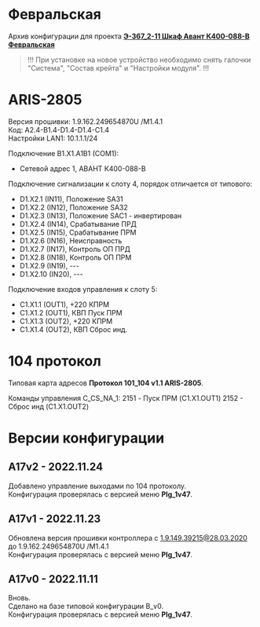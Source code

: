 ﻿Февральская
===========

Архив конфигурации для проекта **[Э-367_2-11 Шкаф Авант К400-088-В Февральская](Э-367_2-11_Шкаф_Авант_К400-088-В_Февральская.pdf)**

> !!! При установке на новое устройство необходимо снять галочки "Система", "Состав крейта" и "Настройки модуля". !!!


# ARIS-2805

Версия прошивки: 1.9.162.249654870U /M1.4.1  
Код: A2.4-B1.4-D1.4-D1.4-C1.4  
Настройки LAN1: 10.1.1.1/24

Подключение B1.X1.A1B1 (COM1):
- Сетевой адрес 1, АВАНТ К400-088-В

Подключение сигнализации к слоту 4, порядок отличается от типового:
- D1.X2.1 (IN11), Положение SA31
- D1.X2.2 (IN12), Положение SA32
- D1.X2.3 (IN13), Положение SAC1 - инвертирован
- D1.X2.4 (IN14), Срабатывание ПРД
- D1.X2.5 (IN15), Срабатывание ПРМ
- D1.X2.6 (IN16), Неисправность
- D1.X2.7 (IN17), Контроль ОП ПРД
- D1.X2.8 (IN18), Контроль ОП ПРМ
- D1.X2.9 (IN19), ---
- D1.X2.10 (IN20), ---

Подключение входов управления к слоту 5:
- C1.X1.1 (OUT1), +220 КПРМ
- C1.X1.2 (OUT1), КВП Пуск ПРМ
- C1.X1.3 (OUT2), +220 КПРМ
- C1.X1.4 (OUT2), КВП Сброс инд.


# 104 протокол

Типовая карта адресов **Протокол 101_104 v1.1 ARIS-2805**.  

Команды управления C_CS_NA_1:
2151 - Пуск ПРМ (C1.X1.OUT1)
2152 - Сброс инд (C1.X1.OUT2)


# Версии конфигурации

## A17v2 - 2022.11.24

Добавлено управление выходами по 104 протоколу.  
Конфигурация проверялась с версией меню **PIg_1v47**.


## A17v1 - 2022.11.23

Обновлена версия прошивки контроллера с 1.9.149.39215@28.03.2020 до 1.9.162.249654870U /M1.4.1  
Конфигурация проверялась с версией меню **PIg_1v47**.


## A17v0 - 2022.11.11

Вновь.  
Сделано на базе типовой конфигурации В_v0.  
Конфигурация проверялась с версией меню **PIg_1v47**.

